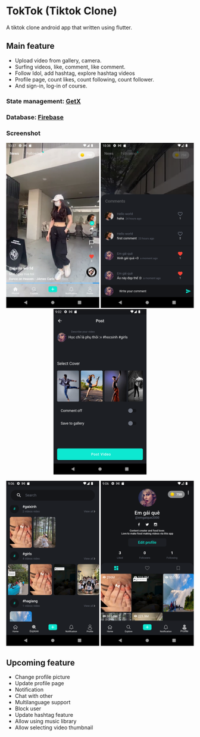 # TokTok (Tiktok Clone)

A tiktok clone android app that written using flutter.

## Main feature

- Upload video from gallery, camera.
- Surfing videos, like, comment, like comment.
- Follow Idol, add hashtag, explore hashtag videos
- Profile page, count likes, count following, count follower.
- And sign-in, log-in of course.

### State management: [GetX](https://pub.dev/packages/get)

### Database: [Firebase](https://firebase.google.com)

### Screenshot
<p align="center">
    <img src="https://github.com/TruongAnim/toktok/blob/main/test/1.png" alt="drawing"   width="250"/>
    <img src="https://github.com/TruongAnim/toktok/blob/main/test/2.png" alt="drawing"   width="250"/>
    <img src="https://github.com/TruongAnim/toktok/blob/main/test/3.png" alt="drawing"   width="250"/>
<p align="center">
    <img src="https://github.com/TruongAnim/toktok/blob/main/test/4.png" alt="drawing"   width="250"/>
    <img src="https://github.com/TruongAnim/toktok/blob/main/test/5.png" alt="drawing"   width="250"/>

## Upcoming feature
- Change profile picture
- Update profile page
- Notification
- Chat with other
- Multilanguage support
- Block user
- Update hashtag feature
- Allow using music library
- Allow selecting video thumbnail
